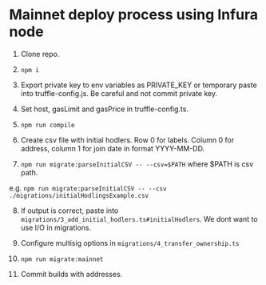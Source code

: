 # Mainnet deploy process using Infura node

1. Clone repo.

2. `npm i`

3. Export private key to env variables as PRIVATE_KEY or temporary paste into truffle-config.js. Be careful and not commit private key. 

4. Set host, gasLimit and gasPrice in truffle-config.ts.

5. `npm run compile`

6. Create csv file with initial hodlers. Row 0 for labels. Column 0 for address, column 1 for join date in format YYYY-MM-DD.

7. `npm run migrate:parseInitialCSV -- --csv=$PATH` where $PATH is csv path. 

e.g. `npm run migrate:parseInitialCSV -- --csv ./migrations/initialHodlingsExample.csv`

8. If output is correct, paste into `migrations/3_add_initial_hodlers.ts#initialHodlers`. We dont want to use I/O in migrations.

9. Configure multisig options in `migrations/4_transfer_ownership.ts`

10. `npm run migrate:mainnet`

11. Commit builds with addresses.
